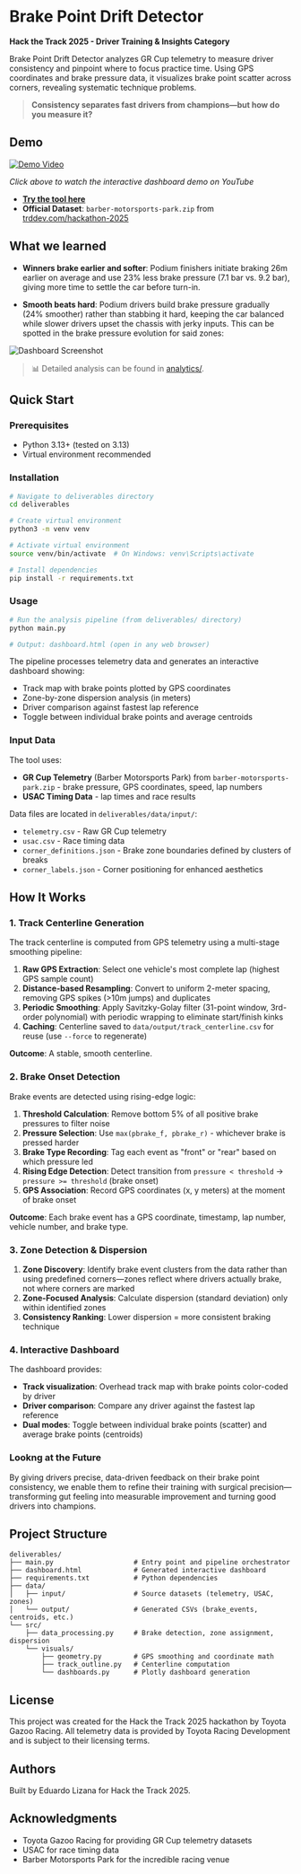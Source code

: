 # Brake Point Drift Detector

**Hack the Track 2025 - Driver Training & Insights Category**

Brake Point Drift Detector analyzes GR Cup telemetry to measure driver consistency and pinpoint where to focus practice time. Using GPS coordinates and brake pressure data, it visualizes brake point scatter across corners, revealing systematic technique problems.

> **Consistency separates fast drivers from champions—but how do you measure it?**


## Demo

[![Demo Video](./docs/images/dashboard-screenshot.png)](https://youtu.be/-Oz4Zg9sSGc)

*Click above to watch the interactive dashboard demo on YouTube*

- **[Try the tool here](https://edulizanay.github.io/14.toyota-hackathon/)**
- **Official Dataset**: `barber-motorsports-park.zip` from [trddev.com/hackathon-2025](https://trddev.com/hackathon-2025)

## What we learned

- **Winners brake earlier and softer**: Podium finishers initiate braking 26m earlier on average and use 23% less brake pressure (7.1 bar vs. 9.2 bar), giving more time to settle the car before turn-in.

- **Smooth beats hard**: Podium drivers build brake pressure gradually (24% smoother) rather than stabbing it hard, keeping the car balanced while slower drivers upset the chassis with jerky inputs. This can be spotted in the brake pressure evolution for said zones:

![Dashboard Screenshot](./docs/images/breaking-patterns.png)


> 📊 Detailed analysis can be found in [analytics/](analytics/).

## Quick Start

### Prerequisites
- Python 3.13+ (tested on 3.13)
- Virtual environment recommended

### Installation

```bash
# Navigate to deliverables directory
cd deliverables

# Create virtual environment
python3 -m venv venv

# Activate virtual environment
source venv/bin/activate  # On Windows: venv\Scripts\activate

# Install dependencies
pip install -r requirements.txt
```

### Usage

```bash
# Run the analysis pipeline (from deliverables/ directory)
python main.py

# Output: dashboard.html (open in any web browser)
```

The pipeline processes telemetry data and generates an interactive dashboard showing:
- Track map with brake points plotted by GPS coordinates
- Zone-by-zone dispersion analysis (in meters)
- Driver comparison against fastest lap reference
- Toggle between individual brake points and average centroids

### Input Data

The tool uses:
- **GR Cup Telemetry** (Barber Motorsports Park) from `barber-motorsports-park.zip` - brake pressure, GPS coordinates, speed, lap numbers
- **USAC Timing Data** - lap times and race results

Data files are located in `deliverables/data/input/`:
- `telemetry.csv` - Raw GR Cup telemetry
- `usac.csv` - Race timing data
- `corner_definitions.json` - Brake zone boundaries defined by clusters of breaks
- `corner_labels.json` - Corner positioning for enhanced aesthetics

## How It Works

### 1. Track Centerline Generation

The track centerline is computed from GPS telemetry using a multi-stage smoothing pipeline:

1. **Raw GPS Extraction**: Select one vehicle's most complete lap (highest GPS sample count)
2. **Distance-based Resampling**: Convert to uniform 2-meter spacing, removing GPS spikes (>10m jumps) and duplicates
3. **Periodic Smoothing**: Apply Savitzky-Golay filter (31-point window, 3rd-order polynomial) with periodic wrapping to eliminate start/finish kinks
4. **Caching**: Centerline saved to `data/output/track_centerline.csv` for reuse (use `--force` to regenerate)

**Outcome**: A stable, smooth centerline.

### 2. Brake Onset Detection

Brake events are detected using rising-edge logic:

1. **Threshold Calculation**: Remove bottom 5% of all positive brake pressures to filter noise
2. **Pressure Selection**: Use `max(pbrake_f, pbrake_r)` - whichever brake is pressed harder
3. **Brake Type Recording**: Tag each event as "front" or "rear" based on which pressure led
4. **Rising Edge Detection**: Detect transition from `pressure < threshold` → `pressure >= threshold` (brake onset)
5. **GPS Association**: Record GPS coordinates (x, y meters) at the moment of brake onset

**Outcome**: Each brake event has a GPS coordinate, timestamp, lap number, vehicle number, and brake type.

### 3. Zone Detection & Dispersion

1. **Zone Discovery**: Identify brake event clusters from the data rather than using predefined corners—zones reflect where drivers actually brake, not where corners are marked
2. **Zone-Focused Analysis**: Calculate dispersion (standard deviation) only within identified zones
3. **Consistency Ranking**: Lower dispersion = more consistent braking technique

### 4. Interactive Dashboard

The dashboard provides:
- **Track visualization**: Overhead track map with brake points color-coded by driver
- **Driver comparison**: Compare any driver against the fastest lap reference
- **Dual modes**: Toggle between individual brake points (scatter) and average brake points (centroids)


### Lookng at the Future

By giving drivers precise, data-driven feedback on their brake point consistency, we enable them to refine their training with surgical precision—transforming gut feeling into measurable improvement and turning good drivers into champions.

## Project Structure

```
deliverables/
├── main.py                    # Entry point and pipeline orchestrator
├── dashboard.html             # Generated interactive dashboard
├── requirements.txt           # Python dependencies
├── data/
│   ├── input/                 # Source datasets (telemetry, USAC, zones)
│   └── output/                # Generated CSVs (brake_events, centroids, etc.)
└── src/
    ├── data_processing.py     # Brake detection, zone assignment, dispersion
    └── visuals/
        ├── geometry.py        # GPS smoothing and coordinate math
        ├── track_outline.py   # Centerline computation
        └── dashboards.py      # Plotly dashboard generation
```

## License

This project was created for the Hack the Track 2025 hackathon by Toyota Gazoo Racing. All telemetry data is provided by Toyota Racing Development and is subject to their licensing terms.

## Authors

Built by Eduardo Lizana for Hack the Track 2025.

## Acknowledgments

- Toyota Gazoo Racing for providing GR Cup telemetry datasets
- USAC for race timing data
- Barber Motorsports Park for the incredible racing venue
